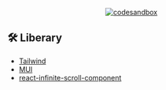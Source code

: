 <p align="center">
  <a href="[https://todo-list-v2-multilingual.vercel.app/](https://aha-ui.vercel.app/)"><img alt="codesandbox" src="https://img.shields.io/badge/open%20in%20Vercel-000000?style=for-the-badge&logo=vercel&logoColor=white"></a>  
</p>


## 🛠 Liberary
- [Tailwind](https://tailwindcss.com/)
- [MUI](https://mui.com/)
- [react-infinite-scroll-component](https://github.com/ankeetmaini/react-infinite-scroll-component)
